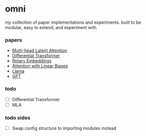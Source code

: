 # omni
my collection of paper implementations and experiments. built to be modular, easy to extend, and experiment with.


### papers

- [Multi-head Latent Attention](/experiments/mla/mla.py)
- [Differential Transformer](/experiments/differential_transformer/diff_attention.py)
- [Rotary Embeddings](/omni/modules/pos_embeddings.py#L59)
- [Attention with Linear Biases](/omni/modules/pos_embeddings.py#L176)
- [Llama](/omni/architectures/llama.py)
- [GPT](/omni/architectures/gpt.py)

### todo

- [ ] Differential Transformer
- [ ] MLA

### todo sides
- [ ] Swap config structure to importing modules instead
